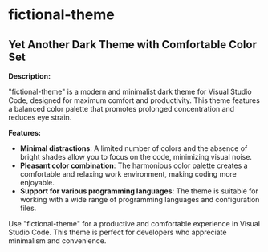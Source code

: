 # fictional-theme

## Yet Another Dark Theme with Comfortable Color Set

**Description:**

"fictional-theme" is a modern and minimalist dark theme for Visual Studio Code, designed for maximum comfort and productivity. This theme features a balanced color palette that promotes prolonged concentration and reduces eye strain.

**Features:**

- **Minimal distractions**: A limited number of colors and the absence of bright shades allow you to focus on the code, minimizing visual noise.
- **Pleasant color combination**: The harmonious color palette creates a comfortable and relaxing work environment, making coding more enjoyable.
- **Support for various programming languages**: The theme is suitable for working with a wide range of programming languages and configuration files.

Use "fictional-theme" for a productive and comfortable experience in Visual Studio Code. This theme is perfect for developers who appreciate minimalism and convenience.
